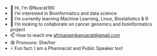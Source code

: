 - 👋 Hi, I’m @Nusrat190
- 👀 I’m interested in Bioinformatics and data science
- 🌱 I’m currently learning Machine Learning, Linux, Biostatistics & R
- 💞️ I’m looking to collaborate on cancer genomics and bioinformatics project
- 📫 How to reach me afrinanamikanusrat@gmail.com
- 😄 Pronouns: She/her
- ⚡ Fun fact: I am a Pharmacist and Public Speaker too!

<!---
Nusrat190/Nusrat190 is a ✨ special ✨ repository because its `README.md` (this file) appears on your GitHub profile.
You can click the Preview link to take a look at your changes.
--->
